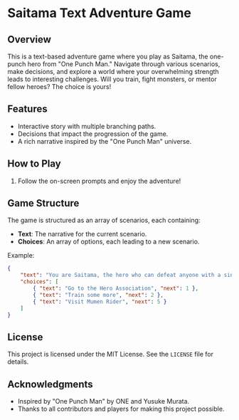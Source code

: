 # Saitama Text Adventure Game

## Overview
This is a text-based adventure game where you play as Saitama, the one-punch hero from "One Punch Man." Navigate through various scenarios, make decisions, and explore a world where your overwhelming strength leads to interesting challenges. Will you train, fight monsters, or mentor fellow heroes? The choice is yours!

## Features
- Interactive story with multiple branching paths.
- Decisions that impact the progression of the game.
- A rich narrative inspired by the "One Punch Man" universe.

## How to Play

1. Follow the on-screen prompts and enjoy the adventure!

## Game Structure
The game is structured as an array of scenarios, each containing:
- **Text**: The narrative for the current scenario.
- **Choices**: An array of options, each leading to a new scenario.

Example:
```json
{
    "text": "You are Saitama, the hero who can defeat anyone with a single punch. You're feeling bored. What do you want to do today?",
    "choices": [
        { "text": "Go to the Hero Association", "next": 1 },
        { "text": "Train some more", "next": 2 },
        { "text": "Visit Mumen Rider", "next": 5 }
    ]
}
```


## License
This project is licensed under the MIT License. See the `LICENSE` file for details.

## Acknowledgments
- Inspired by "One Punch Man" by ONE and Yusuke Murata.
- Thanks to all contributors and players for making this project possible.
